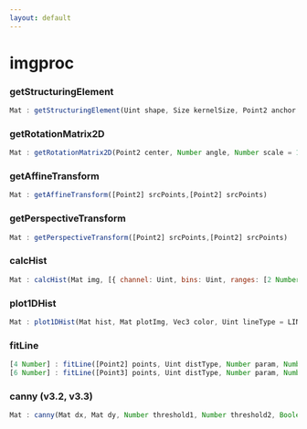 ```yaml
---
layout: default
---
```


# imgproc

<a name="getStructuringElement"></a>

### getStructuringElement
``` javascript
Mat : getStructuringElement(Uint shape, Size kernelSize, Point2 anchor = new Point(-1, -1))
```

<a name="getRotationMatrix2D"></a>

### getRotationMatrix2D
``` javascript
Mat : getRotationMatrix2D(Point2 center, Number angle, Number scale = 1.0)
```

<a name="getAffineTransform"></a>

### getAffineTransform
``` javascript
Mat : getAffineTransform([Point2] srcPoints,[Point2] srcPoints)
```

<a name="getPerspectiveTransform"></a>

### getPerspectiveTransform
``` javascript
Mat : getPerspectiveTransform([Point2] srcPoints,[Point2] srcPoints)
```

<a name="calcHist"></a>

### calcHist
``` javascript
Mat : calcHist(Mat img, [{ channel: Uint, bins: Uint, ranges: [2 Number] }] histAxes, Mat mask = noArray())
```

<a name="plot1DHist"></a>

### plot1DHist
``` javascript
Mat : plot1DHist(Mat hist, Mat plotImg, Vec3 color, Uint lineType = LINE_8, Uint thickness = 1, Uint shift = 0)
```

<a name="fitLine"></a>

### fitLine
``` javascript
[4 Number] : fitLine([Point2] points, Uint distType, Number param, Number reps, Number aeps)
[6 Number] : fitLine([Point3] points, Uint distType, Number param, Number reps, Number aeps)
```

<a name="canny"></a>

### canny (v3.2, v3.3)
``` javascript
Mat : canny(Mat dx, Mat dy, Number threshold1, Number threshold2, Boolean L2gradient = false)
```